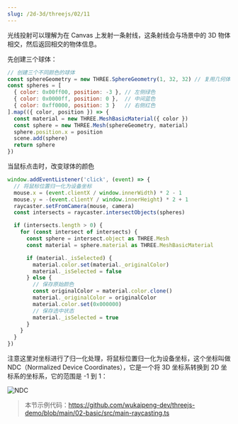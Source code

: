 ```yaml
---
slug: /2d-3d/threejs/02/11
---
```



光线投射可以理解为在 Canvas 上发射一条射线，这条射线会与场景中的 3D 物体相交，然后返回相交的物体信息。

先创建三个球体：

```javascript
// 创建三个不同颜色的球体
const sphereGeometry = new THREE.SphereGeometry(1, 32, 32) // 复用几何体
const spheres = [
  { color: 0x00ff00, position: -3 }, // 左侧绿色
  { color: 0x0000ff, position: 0 },  // 中间蓝色
  { color: 0xff0000, position: 3 }   // 右侧红色
].map(({ color, position }) => {
  const material = new THREE.MeshBasicMaterial({ color })
  const sphere = new THREE.Mesh(sphereGeometry, material)
  sphere.position.x = position
  scene.add(sphere)
  return sphere
})
```

当鼠标点击时，改变球体的颜色

```javascript
window.addEventListener('click', (event) => {
  // 将鼠标位置归一化为设备坐标
  mouse.x = (event.clientX / window.innerWidth) * 2 - 1
  mouse.y = -(event.clientY / window.innerHeight) * 2 + 1
  raycaster.setFromCamera(mouse, camera)
  const intersects = raycaster.intersectObjects(spheres)

  if (intersects.length > 0) {
    for (const intersect of intersects) {
      const sphere = intersect.object as THREE.Mesh
      const material = sphere.material as THREE.MeshBasicMaterial

      if (material._isSelected) {
        material.color.set(material._originalColor)
        material._isSelected = false
      } else {
        // 保存原始颜色
        const originalColor = material.color.clone()
        material._originalColor = originalColor
        material.color.set(0x000000)
        // 保存选中状态
        material._isSelected = true
      }
    }
  }
})
```

注意这里对坐标进行了归一化处理，将鼠标位置归一化为设备坐标，这个坐标叫做 NDC（Normalized Device Coordinates），它是一个将 3D 坐标系转换到 2D 坐标系的坐标系，它的范围是 -1 到 1：

![NDC](https://img.wukaipeng.com//2025/04/27-112344-aX2LmW-image-20250427112343924.png)

> 本节示例代码：https://github.com/wukaipeng-dev/threejs-demo/blob/main/02-basic/src/main-raycasting.ts
